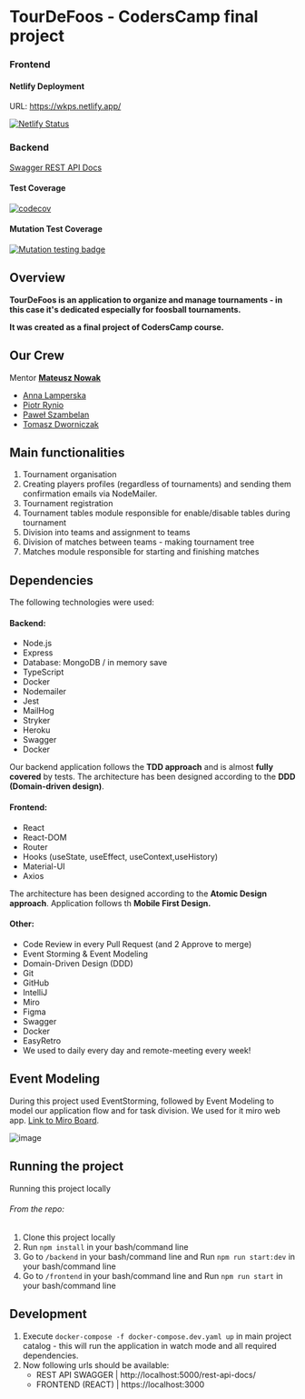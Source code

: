 # TourDeFoos - CodersCamp final project


### Frontend

#### Netlify Deployment

URL: https://wkps.netlify.app/

[![Netlify Status](https://api.netlify.com/api/v1/badges/8b1e040a-66a9-4aa9-be7c-0c5e002105df/deploy-status)](https://app.netlify.com/sites/wkps/deploys)


### Backend

[Swagger REST API Docs](https://coderscamp2020-tablesoccer.herokuapp.com/rest-api-docs/)

#### Test Coverage
[![codecov](https://codecov.io/gh/nowakprojects/CodersCamp2020.Project.FullStack-Node-React.TableSoccerTournaments/branch/develop/graph/badge.svg?token=CZ2VUMUK29)](https://codecov.io/gh/nowakprojects/CodersCamp2020.Project.FullStack-Node-React.TableSoccerTournaments)

#### Mutation Test Coverage
[![Mutation testing badge](https://img.shields.io/endpoint?style=flat&url=https%3A%2F%2Fbadge-api.stryker-mutator.io%2Fgithub.com%2Fnowakprojects%2FCodersCamp2020.Project.FullStack-Node-React.TableSoccerTournaments%2Fdevelop)](https://dashboard.stryker-mutator.io/reports/github.com/nowakprojects/CodersCamp2020.Project.FullStack-Node-React.TableSoccerTournaments/develop)

## Overview

**TourDeFoos is an application to organize and manage tournaments - in this case it's dedicated especially for foosball tournaments.**

**It was created as a final project of CodersCamp course.**


## Our Crew

Mentor **[Mateusz Nowak](https://github.com/nowakprojects)**

- [Anna Lamperska](https://github.com/lamparina)
- [Piotr Rynio](https://github.com/PiotrWR)
- [Paweł Szambelan](https://github.com/Szambelan)
- [Tomasz Dworniczak](https://github.com/tomdworniczak)


## Main functionalities

1. Tournament organisation
2. Creating players profiles (regardless of tournaments) and sending them confirmation emails via NodeMailer.
3. Tournament registration
4. Tournament tables module responsible for enable/disable tables during tournament
5. Division into teams and assignment to teams
6. Division of matches between teams - making tournament tree
7. Matches module responsible for starting and finishing matches


## Dependencies

The following technologies were used:

#### Backend:
- Node.js
- Express
- Database: MongoDB / in memory save
- TypeScript
- Docker
- Nodemailer
- Jest
- MailHog
- Stryker
- Heroku
- Swagger
- Docker

Our backend application follows the **TDD approach** and is almost **fully covered** by tests. The architecture has been designed according to the **DDD (Domain-driven design)**.

#### Frontend:
- React
- React-DOM
- Router
- Hooks (useState, useEffect, useContext,useHistory)
- Material-UI
- Axios

The architecture has been designed according to the **Atomic Design approach**. Application follows th **Mobile First Design.**

#### Other:
- Code Review in every Pull Request (and 2 Approve to merge)
- Event Storming & Event Modeling
- Domain-Driven Design (DDD)
- Git
- GitHub
- IntelliJ
- Miro
- Figma
- Swagger
- Docker
- EasyRetro
- We used to daily every day and remote-meeting every week!


## Event Modeling

During this project used EventStorming, followed by Event Modeling to model our application flow and for task division.
We used for it miro web app.
[Link to Miro Board](https://miro.com/app/board/o9J_lOEebqI=/?moveToWidget=3074457356075616433&cot=14).

![image](https://user-images.githubusercontent.com/31566345/111337374-537e9680-8676-11eb-861e-b1b358bfc0ab.png)

## Running the project

Running this project locally

###### From the repo:

1. Clone this project locally
2. Run `npm install` in your bash/command line
3. Go to `/backend` in your bash/command line and Run `npm run start:dev` in your bash/command line
4. Go to `/frontend` in your bash/command line and Run `npm run start` in your bash/command line

## Development
1. Execute `docker-compose -f docker-compose.dev.yaml up` in main project catalog -  this will run the application in watch mode and all required dependencies.
2. Now following urls should be available:
   - REST API SWAGGER  |   http://localhost:5000/rest-api-docs/
   - FRONTEND (REACT)  |   https://localhost:3000

